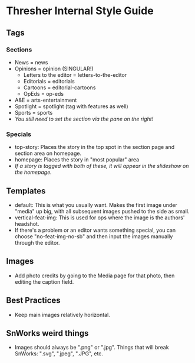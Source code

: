 # Thresher Internal Style Guide
## Tags
### Sections
* News = news
* Opinions = opinion (SINGULAR!)
  * Letters to the editor = letters-to-the-editor
  * Editorials = editorials
  * Cartoons = editorial-cartoons
  * OpEds = op-eds
* A&E = arts-entertainment
* Spotlight = spotlight (tag with features as well)
* Sports = sports
* _You still need to set the section via the pane on the right!_
### Specials
* top-story: Places the story in the top spot in the section page and section area on homepage.
* homepage: Places the story in "most popular" area
* _If a story is tagged with both of these, it will appear in the slideshow on the homepage._

## Templates
* default: This is what you usually want. Makes the first image under "media" up big, with all subsequent images pushed to the side as small.
* vertical-feat-img: This is used for ops where the image is the authors' headshot.
* If there's a problem or an editor wants something special, you can choose "no-feat-img-no-sb" and then input the images manually through the editor.

## Images
* Add photo credits by going to the Media page for that photo, then editing the caption field.

## Best Practices
* Keep main images relatively horizontal.

## SnWorks weird things
* Images should always be ".png" or ".jpg". Things that will break SnWorks: ".svg", ".jpeg", ".JPG", etc.
